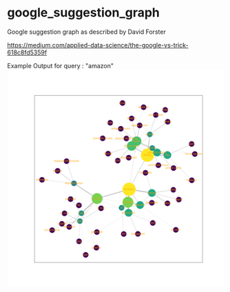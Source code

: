 # google_suggestion_graph
Google suggestion graph as described by David Forster

https://medium.com/applied-data-science/the-google-vs-trick-618c8fd5359f

Example Output for query : "amazon"
![Test Image 1](amazon.png)
